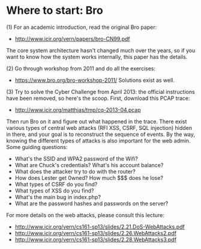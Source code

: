 # Where to start: Bro
(1) For an academic introduction, read the original Bro paper:
* http://www.icir.org/vern/papers/bro-CN99.pdf

The core system architecture hasn't changed much over the years, so if you want to know how the system works internally, this paper has the details.

(2) Go through workshop from 2011 and do all the exercises:
* https://www.bro.org/bro-workshop-2011/
Solutions exist as well.

(3) Try to solve the Cyber Challenge from April 2013: the official instructions have been removed, so here's the scoop. First, download this PCAP trace:
* http://www.icir.org/matthias/tmp/cq-2013-04.pcap

Then run Bro on it and figure out what happened in the trace.
There exist various types of central web attacks (RFI XSS, CSRF,
SQL injection) hidden in there, and your goal is to reconstruct
the sequence of events. By the way, knowing the different types
of attacks is also important for the web admin. Some guiding
questions:

- What's the SSID and WPA2 password of the Wifi?
- What are Chuck's credentials? What's his account balance?
- What does the attacker try to do with the router?
- How does Lester get 0wned? How much $$$ does he lose?
- What types of CSRF do you find?
- What types of XSS do you find?
- What's the main bug in index.php?
- What are the password hashes and passwords on the server?

For more details on the web attacks, please consult this lecture:

* http://www.icir.org/vern/cs161-sp13/slides/2.21.DoS-WebAttacks.pdf
* http://www.icir.org/vern/cs161-sp13/slides/2.26.WebAttacks2.pdf
* http://www.icir.org/vern/cs161-sp13/slides/2.28.WebAttacks3.pdf
